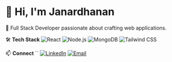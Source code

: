 # 👋 Hi, I'm Janardhanan

🌟 Full Stack Developer passionate about crafting web applications.

🛠 **Tech Stack**
![React](https://img.shields.io/badge/-React-61DAFB?logo=react&logoColor=white)
![Node.js](https://img.shields.io/badge/-Node.js-339933?logo=node.js&logoColor=white)
![MongoDB](https://img.shields.io/badge/-MongoDB-47A248?logo=mongodb&logoColor=white)
![Tailwind CSS](https://img.shields.io/badge/-TailwindCSS-06B6D4?logo=tailwindcss&logoColor=white)

📫 **Connect**
``
[![LinkedIn](https://img.shields.io/badge/-LinkedIn-0077B5?logo=linkedin&logoColor=white)](https://linkedin.com/in/your-profile)
[![Email](https://img.shields.io/badge/-Email-D14836?logo=gmail&logoColor=white)](mailto:you@example.com)

